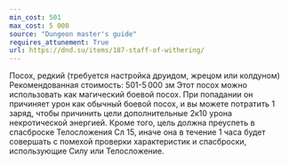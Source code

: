 ```yaml
---
min_cost: 501
max_cost: 5 000
source: "Dungeon master's guide"
requires_attunement: True
url: https://dnd.su/items/187-staff-of-withering/
---
```


Посох, редкий (требуется настройка друидом, жрецом или колдуном)
Рекомендованная стоимость: 501-5 000 зм
Этот посох можно использовать как магический боевой посох. При попадании он причиняет урон как обычный боевой посох, и вы можете потратить 1 заряд, чтобы причинить цели дополнительные 2к10 урона некротической энергией. Кроме того, цель должна преуспеть в спасброске Телосложения Сл 15, иначе она в течение 1 часа будет совершать с помехой проверки характеристик и спасброски, использующие Силу или Телосложение.